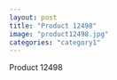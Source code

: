 ```yaml
---
layout: post
title: "Product 12498"
image: "product12498.jpg"
categories: "category1"
---
```

Product 12498

